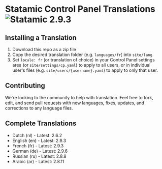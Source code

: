 # Statamic Control Panel Translations ![Statamic 2.9.3](https://img.shields.io/badge/statamic-2.9.3-blue.svg?style=flat-square)

## Installing a Translation

1. Download this repo as a zip file
2. Copy the desired translation folder (e.g. `languages/fr`) into `site/lang`.
3. Set `locale: fr` (or translation of choice) in your Control Panel settings area (or `site/settings/cp.yaml`) to apply to all users, or in individual user's files (e.g. `site/users/{username}.yaml`) to apply to only that user.

## Contributing

We're looking to the community to help with translation. Feel free to fork, edit, and send pull requests with new languages, fixes, updates, and corrections to any language files.

## Complete Translations

- Dutch (nl) - Latest: 2.6.2
- English (en) - Latest: 2.9.3
- French (fr) - Latest: 2.9.3
- German (de) - Latest: 2.9.6
- Russian (ru) - Latest: 2.8.8
- Arabic (ar) - Latest: 2.8.11

